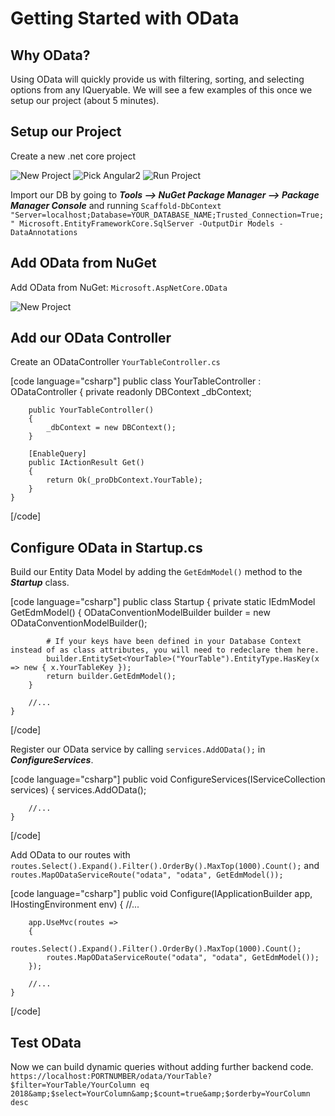 # Getting Started with OData

## Why OData?

Using OData will quickly provide us with filtering, sorting, and selecting options from any IQueryable. We will see a few examples of this once we setup our project (about 5 minutes).

## Setup our Project

Create a new .net core project

![New Project](https://richardhildebrand.files.wordpress.com/2019/06/newcoreproject.jpg)
![Pick Angular2](https://richardhildebrand.files.wordpress.com/2019/06/newangular2project.jpg)
![Run Project ](https://richardhildebrand.files.wordpress.com/2019/06/runproject.jpg)

Import our DB by going to **_Tools –&gt; NuGet Package Manager –&gt; Package Manager Console_** and running `Scaffold-DbContext "Server=localhost;Database=YOUR_DATABASE_NAME;Trusted_Connection=True;" Microsoft.EntityFrameworkCore.SqlServer -OutputDir Models -DataAnnotations`

## Add OData from NuGet

Add OData from NuGet: `Microsoft.AspNetCore.OData`

![New Project](https://richardhildebrand.files.wordpress.com/2019/06/addodatafromnuget.jpg)

## Add our OData Controller

Create an ODataController `YourTableController.cs`

[code language="csharp"]
    public class YourTableController : ODataController
    {
        private readonly DBContext _dbContext;
    
        public YourTableController()
        {
            _dbContext = new DBContext();
        }
    
        [EnableQuery]
        public IActionResult Get()
        {
            return Ok(_proDbContext.YourTable);
        }
    }
[/code]

## Configure OData in Startup.cs

Build our Entity Data Model by adding the `GetEdmModel()` method to the **_Startup_** class.

[code language="csharp"]
    public class Startup
    {
        private static IEdmModel GetEdmModel()
        {
            ODataConventionModelBuilder builder = new ODataConventionModelBuilder();

            # If your keys have been defined in your Database Context instead of as class attributes, you will need to redeclare them here.
            builder.EntitySet<YourTable>("YourTable").EntityType.HasKey(x => new { x.YourTableKey });
            return builder.GetEdmModel();
        }
    
        //...
    }
[/code]

Register our OData service by calling `services.AddOData();` in **_ConfigureServices_**.

[code language="csharp"]
    public void ConfigureServices(IServiceCollection services)
    {
        services.AddOData();
    
        //...
    }
[/code]

Add OData to our routes with `routes.Select().Expand().Filter().OrderBy().MaxTop(1000).Count();` and `routes.MapODataServiceRoute("odata", "odata", GetEdmModel());`

[code language="csharp"]
    public void Configure(IApplicationBuilder app, IHostingEnvironment env)
    {
        //...
    
        app.UseMvc(routes =>
        {
            routes.Select().Expand().Filter().OrderBy().MaxTop(1000).Count();
            routes.MapODataServiceRoute("odata", "odata", GetEdmModel());
        });
    
        //...
    }
[/code]

## Test OData

Now we can build dynamic queries without adding further backend code. `https://localhost:PORTNUMBER/odata/YourTable?$filter=YourTable/YourColumn eq 2018&amp;$select=YourColumn&amp;$count=true&amp;$orderby=YourColumn desc`